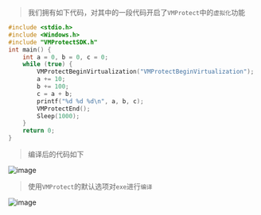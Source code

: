 > 我们拥有如下代码，对其中的一段代码开启了`VMProtect`中的`虚拟化`功能

```C++
#include <stdio.h>
#include <Windows.h>
#include "VMProtectSDK.h"
int main() {
	int a = 0, b = 0, c = 0;
	while (true) {
		VMProtectBeginVirtualization("VMProtectBeginVirtualization");
		a += 10;
		b += 100;
		c = a + b;
		printf("%d %d %d\n", a, b, c);
		VMProtectEnd();
		Sleep(1000);
	}
	return 0;
}
```

> 编译后的代码如下

![image](https://user-images.githubusercontent.com/36320938/132635534-533e2510-e01b-4fbc-97b4-e5f753996378.png)

> 使用`VMProtect`的默认选项对`exe`进行`编译`

![image](https://user-images.githubusercontent.com/36320938/132635129-19e57e60-98b9-4125-b807-12eec174fdcf.png)



